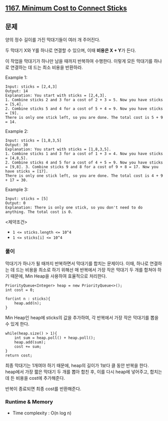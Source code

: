 [1167. Minimum Cost to Connect Sticks](https://leetcode.com/problems/minimum-cost-to-connect-sticks/)
---

## 문제
양의 정수 길이를 가진 막대기들이 여러 개 주어진다.

두 막대기 X와 Y를 하나로 연결할 수 있으며,
이때 **비용은 X + Y**가 든다.

이 작업을 막대기가 하나만 남을 때까지 반복하여 수행한다.
이렇게 모든 막대기를 하나로 연결하는 데 드는 최소 비용을 반환하라.

Example 1:
```
Input: sticks = [2,4,3]
Output: 14
Explanation: You start with sticks = [2,4,3]. 
1. Combine sticks 2 and 3 for a cost of 2 + 3 = 5. Now you have sticks = [5,4]. 
2. Combine sticks 5 and 4 for a cost of 5 + 4 = 9. Now you have sticks = [9]. 
There is only one stick left, so you are done. The total cost is 5 + 9 = 14.
```
Example 2:
```
Input: sticks = [1,8,3,5]
Output: 30
Explanation: You start with sticks = [1,8,3,5]. 
1. Combine sticks 1 and 3 for a cost of 1 + 3 = 4. Now you have sticks = [4,8,5]. 
2. Combine sticks 4 and 5 for a cost of 4 + 5 = 9. Now you have sticks = [9,8]. 3. Combine sticks 9 and 8 for a cost of 9 + 8 = 17. Now you have sticks = [17]. 
There is only one stick left, so you are done. The total cost is 4 + 9 + 17 = 30.
```

Example 3:
```
Input: sticks = [5] 
Output: 0 
Explanation: There is only one stick, so you don't need to do anything. The total cost is 0.
```

<제약조건>
- `1 <= sticks.length <= 10^4`
- `1 <= sticks[i] <= 10^4`

### 풀이
막대기가 하나가 될 때까지 반복하면서 막대기를 합치는 문제이다. 이때, 하나로 연결하는 데 드는 비용을 최소로 하기 위해선 매 반복에서 가장 작은 막대기 두 개를 합쳐야 하기 때문에, Min Heap을 사용하여 효율적으로 처리한다.

```
PriorityQueue<Integer> heap = new PriorityQueue<>();
int cost = 0;

for(int n : sticks){
    heap.add(n);
}
```
Min Heap인 heap에 sticks의 값을 추가하여, 각 반복에서 가장 작은 막대기를 뽑을 수 있게 한다.

```
while(heap.size() > 1){
    int sum = heap.poll() + heap.poll();
    heap.add(sum);
    cost += sum; 
}
return cost;
```
최종 막대기는 1개여야 하기 때문에, heap의 길이가 1보다 클 동안 반복을 한다. <br>
heap에서 가장 짧은 막대기 두 개를 뽑아 합친 후, 이를 다시 heap에 넣어주고, 합치는데 든 비용을 cost에 추가해준다.

반복이 종료되면 최종 cost를 반환해준다.

### Runtime & Memory
- Time complexity
    : O(n log n)